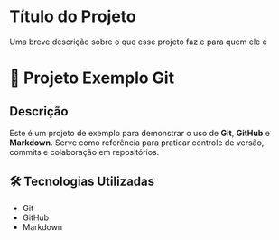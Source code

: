 
# Título do Projeto

Uma breve descrição sobre o que esse projeto faz e para quem ele é

# 🚀 Projeto Exemplo Git

## Descrição
Este é um projeto de exemplo para demonstrar o uso de **Git**, **GitHub** e **Markdown**. Serve como referência para praticar controle de versão, commits e colaboração em repositórios.

## 🛠️ Tecnologias Utilizadas
- Git  
- GitHub  
- Markdown

